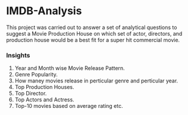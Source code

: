 # IMDB-Analysis
This project was carried out to answer a set of analytical questions to suggest a Movie Production House on which set of actor, directors, and production house would be a best fit for a super hit commercial movie.

### Insights

1. Year and Month wise Movie Release Pattern.
2. Genre Popularity.
3.  How maney movies release in perticular genre and perticular year.
4.  Top Production Houses.
5.  Top Director.
6.  Top Actors and Actress.
7.  Top-10 movies based on average rating etc.
